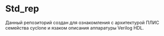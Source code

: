 # Std_rep
Данный репозиторий создан для ознакомления с архитектурой ПЛИС семейства cyclone и язаком описания аппаратуры Verilog HDL.
